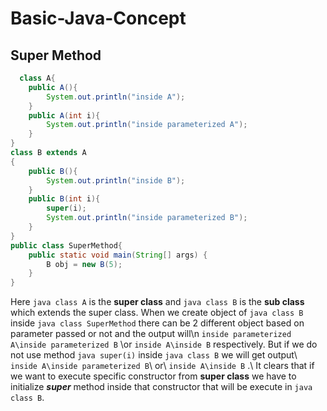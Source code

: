 # Basic-Java-Concept

## Super Method
```java
  class A{
    public A(){
        System.out.println("inside A");
    }
    public A(int i){
        System.out.println("inside parameterized A");
    }
}
class B extends A
{
    public B(){
        System.out.println("inside B");
    }
    public B(int i){
        super(i);
        System.out.println("inside parameterized B");
    }
}
public class SuperMethod{
    public static void main(String[] args) {
        B obj = new B(5);
    }
}
```
Here ```java class A``` is the **super class** and ```java class B``` is the **sub class** which extends the super class. When we create object of ```java class B``` inside ```java class SuperMethod``` there can be 2 different object based on parameter passed or not and the output will\n ```inside parameterized A\inside parameterized B``` \or ```inside A\inside B``` respectively. But if we do not use method ```java super(i)``` inside ```java class B``` we will get output\ ```inside A\inside parameterized B```\ or\ ```inside A\inside B``` .\ It clears that if we want to execute specific constructor from **super class** we have to initialize **_super_** method inside that constructor that will be execute in ```java class B```. 

